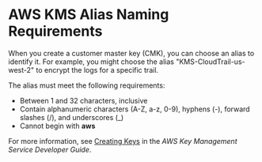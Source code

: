 # AWS KMS Alias Naming Requirements<a name="KMS-key-naming-requirements"></a>

When you create a customer master key \(CMK\), you can choose an alias to identify it\. For example, you might choose the alias "KMS\-CloudTrail\-us\-west\-2" to encrypt the logs for a specific trail\.

The alias must meet the following requirements:
+ Between 1 and 32 characters, inclusive
+ Contain alphanumeric characters \(A\-Z, a\-z, 0\-9\), hyphens \(\-\), forward slashes \(/\), and underscores \(\_\)
+ Cannot begin with **aws**

For more information, see [Creating Keys](https://docs.aws.amazon.com/kms/latest/developerguide/create-keys.html) in the *AWS Key Management Service Developer Guide*\.